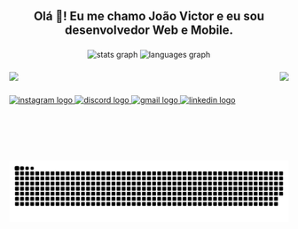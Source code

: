 <h2 align="center">Olá 👋! Eu me chamo João Victor e eu sou desenvolvedor Web e Mobile.</h2>

###

<div align="center">
  <img src="https://github-readme-stats.vercel.app/api?username=SondTheAnime&hide_title=false&hide_rank=false&show_icons=true&include_all_commits=true&count_private=true&disable_animations=false&theme=nord&locale=pt-br&hide_border=false" height="150" alt="stats graph"  />
  <img src="https://github-readme-stats.vercel.app/api/top-langs?username=SondTheAnime&locale=pt-br&hide_title=false&layout=compact&card_width=320&langs_count=5&theme=nord&hide_border=false" height="150" alt="languages graph"  />
</div>


###

<img align="right" height="160" src="https://i.giphy.com/media/v1.Y2lkPTc5MGI3NjExdXR6ZDdvNWF5cHFrOGN5ajgyYzVxZDZ6ajV5ZnE1bzg3dTZwcHo1MSZlcD12MV9pbnRlcm5hbF9naWZfYnlfaWQmY3Q9Zw/QDjpIL6oNCVZ4qzGs7/giphy.gif"  />

###

<div align="left">
  <p>
    <a href="https://skillicons.dev">
      <img src="https://skillicons.dev/icons?i=html,css,tailwind,js,ts,react,next,linux,git,docker,sqlite,postgres,mysql,firebase"/>
    </a>
  </p>
</div>

###

<div align="left">
  <a href="https://www.instagram.com/coldthecold/" target="_blank">
    <img src="https://img.shields.io/static/v1?message=Instagram&logo=instagram&label=&color=E4405F&logoColor=white&labelColor=&style=for-the-badge" height="35" alt="instagram logo"  />
  </a>
  <a href="https://discord.com/users/sondtheanime/" target="_blank">
    <img src="https://img.shields.io/static/v1?message=Discord&logo=discord&label=&color=7289DA&logoColor=white&labelColor=&style=for-the-badge" height="35" alt="discord logo"  />
  </a>
  <a href="mailto:joaovictorbrtor2@gmail.com" target="_blank">
    <img src="https://img.shields.io/static/v1?message=Gmail&logo=gmail&label=&color=D14836&logoColor=white&labelColor=&style=for-the-badge" height="35" alt="gmail logo"  />
  </a>
  <a href="https://www.linkedin.com/in/sondtheanime/" target="_blank">
    <img src="https://img.shields.io/static/v1?message=LinkedIn&logo=linkedin&label=&color=0077B5&logoColor=white&labelColor=&style=for-the-badge" height="35" alt="linkedin logo"  />
  </a>
</div>

###

<br clear="both">

<img src="https://raw.githubusercontent.com/SondTheAnime/SondTheAnime/output/snake.svg" alt="Snake animation" />

###
